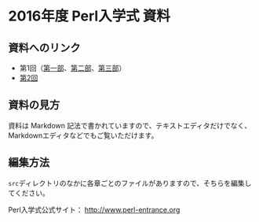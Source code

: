 # 2016年度 Perl入学式 資料

## 資料へのリンク

- 第1回（[第一部](1st/part1.md)、[第二部](1st/part2.md)、[第三部](1st/part3.md)）
- [第2回](2nd/slide.md)

## 資料の見方

資料は Markdown 記法で書かれていますので、テキストエディタだけでなく、Markdownエディタなどでもご覧いただけます。

## 編集方法

`src`ディレクトリのなかに各章ごとのファイルがありますので、そちらを編集してください。

Perl入学式公式サイト： <http://www.perl-entrance.org>
